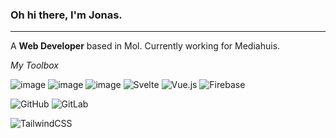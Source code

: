 ### Oh hi there, I'm Jonas.
---
A **Web Developer** based in Mol. Currently working for Mediahuis.

_My Toolbox_

![image](https://user-images.githubusercontent.com/103268556/236482544-cf855fb2-ba5b-4a4c-9f4c-1ef84682a109.png)
![image](https://user-images.githubusercontent.com/103268556/236482569-62457c7e-ade1-4f20-a449-9b63699cefa9.png)
![image](https://user-images.githubusercontent.com/103268556/236482936-dd85d186-b479-4c82-a190-8dee12d5a983.png)
![Svelte](https://img.shields.io/badge/svelte-%23f1413d.svg?style=for-the-badge&logo=svelte&logoColor=white)
![Vue.js](https://img.shields.io/badge/vuejs-%2335495e.svg?style=for-the-badge&logo=vuedotjs&logoColor=%234FC08D)
![Firebase](https://img.shields.io/badge/firebase-a08021?style=for-the-badge&logo=firebase&logoColor=ffcd34)

![GitHub](https://img.shields.io/badge/github-%23121011.svg?style=for-the-badge&logo=github&logoColor=white)
![GitLab](https://img.shields.io/badge/gitlab-%23181717.svg?style=for-the-badge&logo=gitlab&logoColor=white)

![TailwindCSS](https://img.shields.io/badge/tailwindcss-%2338B2AC.svg?style=for-the-badge&logo=tailwind-css&logoColor=white)
